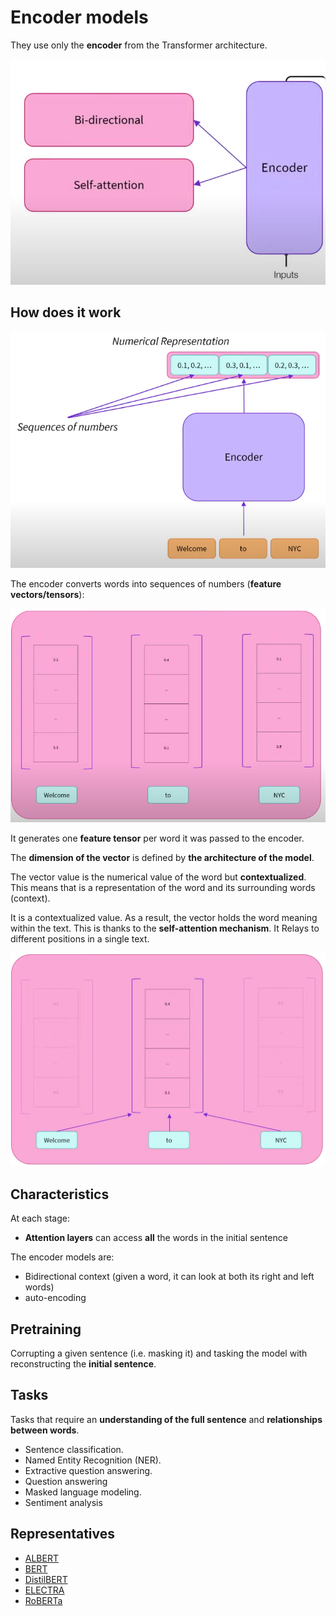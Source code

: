 # Encoder models
They use only the **encoder** from the Transformer architecture. 

![Encoder idea](Images/0_encoder.png "Encoder idea")

## How does it work
![Encoder idea](Images/1_encoder.png "Encoder idea")


The encoder converts words into sequences of numbers (**feature vectors/tensors**):


![Feature Vectors](Images/2_encoder.png "Feature Vectors")

It generates one **feature tensor** per word it was passed to the encoder.

The **dimension of the vector** is defined by **the architecture of the model**. 

The vector value is the numerical value of the word but **contextualized**. This means that is a representation of the word and its surrounding words (context). 

It is a contextualized value. As a result, the vector holds the word meaning within the text.
This is thanks to the **self-attention mechanism**. It Relays to different positions in a single text.

![Feature Vectors](Images/3_encoder.png "Feature Vectors")





## Characteristics
At each stage: 
- **Attention layers** can access **all** the words in the initial sentence

The encoder models are: 
- Bidirectional context (given a word, it can look at both its right and left words)
- auto-encoding

## Pretraining
Corrupting a given sentence (i.e. masking it) and tasking the model with reconstructing the **initial sentence**.


## Tasks
Tasks that require an **understanding of the full sentence** and **relationships between words**.
- Sentence classification.
- Named Entity Recognition (NER).
- Extractive question answering.
- Question answering
- Masked language modeling.
- Sentiment analysis

## Representatives
- [ALBERT](https://huggingface.co/transformers/model_doc/albert.html)
- [BERT](https://huggingface.co/transformers/model_doc/bert.html)
- [DistilBERT](https://huggingface.co/transformers/model_doc/distilbert.html)
- [ELECTRA](https://huggingface.co/transformers/model_doc/electra.html)
- [RoBERTa](https://huggingface.co/transformers/model_doc/roberta.html)